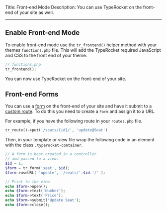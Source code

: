 Title: Front-end Mode
Description: You can use TypeRocket on the front-end of your site as well.

---

## Enable Front-end Mode

To enable front-end mode use the `tr_frontend()` helper method with your themes `functions.php` file. This will add the TypeRocket required JavaScript and CSS to the front end of your theme.

```php
// functions.php
tr_frontend();
```

You can now use TypeRocket on the front-end of your site.

## Front-end Forms

You can use a [form](/docs/v3/forms/) on the front-end of your site and have it submit to a [custom route](/docs/v3/routes/). To do this you need to create a `Form` and assign it to a URL.

For example, if you have the following route in your `routes.php` file.

```php
tr_route()->put('/seats/{id}/', 'update@Seat')
```

Then, in your template or view file wrap the following code in an element with the class `.typerocket-container`.

```php
// A form is best created in a controller
// and passed to a view.
$id = 1;
$form = tr_form('seat', $id);
$form->useURL( 'update', '/seats/'.$id.'/' );

// Print to the view
echo $form->open();
echo $form->text('Number');
echo $form->text('Price');
echo $form->submit('Update Seat');
echo $form->close();
```